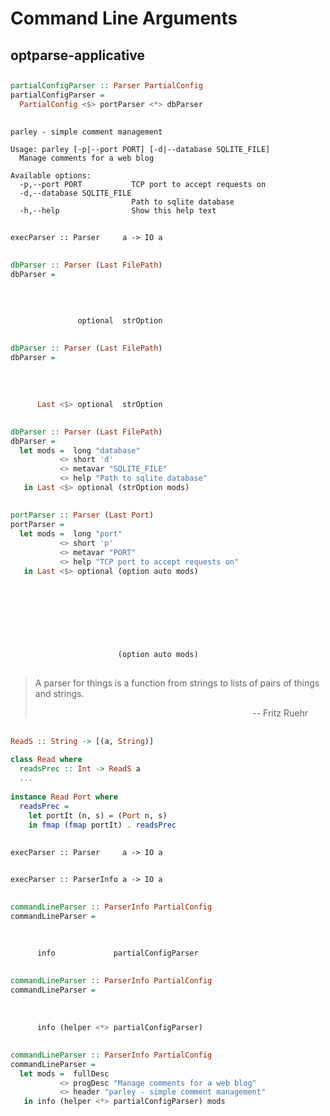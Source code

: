 # Command Line Arguments

## optparse-applicative

##

```haskell
partialConfigParser :: Parser PartialConfig
partialConfigParser =
  PartialConfig <$> portParser <*> dbParser
```

##

```shell
parley - simple comment management

Usage: parley [-p|--port PORT] [-d|--database SQLITE_FILE]
  Manage comments for a web blog

Available options:
  -p,--port PORT           TCP port to accept requests on
  -d,--database SQLITE_FILE
                           Path to sqlite database
  -h,--help                Show this help text
```

##

`execParser :: Parser     a -> IO a`

##

```haskell
dbParser :: Parser (Last FilePath)
dbParser =
  
  
  
  
               optional  strOption
```

##

```haskell
dbParser :: Parser (Last FilePath)
dbParser =
  
  
  
  
      Last <$> optional  strOption
```

##

```haskell
dbParser :: Parser (Last FilePath)
dbParser =
  let mods =  long "database"
           <> short 'd'
           <> metavar "SQLITE_FILE"
           <> help "Path to sqlite database"
   in Last <$> optional (strOption mods)
```

##

```haskell
portParser :: Parser (Last Port)
portParser =
  let mods =  long "port"
           <> short 'p'
           <> metavar "PORT"
           <> help "TCP port to accept requests on"
   in Last <$> optional (option auto mods)
```

##

```haskell
 
 
 
 
 
 
                        (option auto mods)
```

##

> A parser for things is a function from strings to lists of pairs of things and strings.  
> <p style="text-align: right; padding-right: 2em; display: block;">-- Fritz Ruehr</p>

##

```haskell
ReadS :: String -> [(a, String)]
  
class Read where
  readsPrec :: Int -> ReadS a
  ...
  
instance Read Port where
  readsPrec =
    let portIt (n, s) = (Port n, s)
    in fmap (fmap portIt) . readsPrec
```

##

`execParser :: Parser     a -> IO a`

##

`execParser :: ParserInfo a -> IO a`

##

```haskell
commandLineParser :: ParserInfo PartialConfig
commandLineParser =
  
  
  
      info             partialConfigParser
```

##

```haskell
commandLineParser :: ParserInfo PartialConfig
commandLineParser =
  
  
  
      info (helper <*> partialConfigParser)
```

##

```haskell
commandLineParser :: ParserInfo PartialConfig
commandLineParser =
  let mods =  fullDesc
           <> progDesc "Manage comments for a web blog"
           <> header "parley - simple comment management"
   in info (helper <*> partialConfigParser) mods
```

